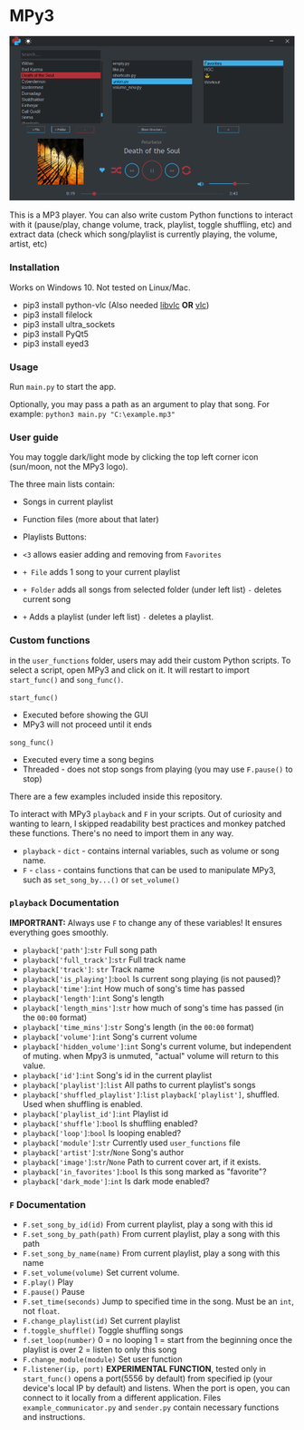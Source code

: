 # MPy3
![](Media/overwiew.png)  

This is a MP3 player.
You can also write custom Python functions to interact with it (pause/play, change volume, track, playlist, toggle shuffling, etc) and extract data (check which song/playlist is currently playing, the volume, artist, etc)

### Installation

Works on Windows 10. Not tested on Linux/Mac.

* pip3 install python-vlc (Also needed [libvlc](https://www.videolan.org/vlc/libvlc.html) __OR__ [vlc](https://www.videolan.org/vlc/index.pl.html))
* pip3 install filelock
* pip3 install ultra_sockets
* pip3 install PyQt5
* pip3 install eyed3

### Usage

Run `main.py` to start the app.

Optionally, you may pass a path as an argument to play that song.
For example:
`python3 main.py "C:\example.mp3"
`
### User guide
You may toggle dark/light mode by clicking the top left corner icon (sun/moon, not the MPy3 logo).

The three main lists contain:
* Songs in current playlist
* Function files (more about that later)
* Playlists
Buttons:
* `<3` allows easier adding and removing from `Favorites`
* `+ File` adds 1 song to your current playlist
* `+ Folder` adds all songs from selected folder
(under left list) `-` deletes current song

* `+` Adds a playlist
(under left list) `-` deletes a playlist.

### Custom functions
in the `user_functions` folder, users may add their custom Python scripts.
To select a script, open MPy3 and click on it. It will restart to import `start_func()` and `song_func()`.

`start_func()`
* Executed before showing the GUI
* MPy3 will not proceed until it ends

`song_func()`
* Executed every time a song begins
* Threaded - does not stop songs from playing (you may use `F.pause()` to stop)

There are a few examples included inside this repository.


To interact with MPy3 `playback` and `F` in your scripts.
Out of curiosity and wanting to learn, I skipped readability best practices and monkey patched these functions. There's no need to import them in any way.

* `playback` - `dict` - contains internal variables, such as volume or song name.
* `F` - `class` - contains functions that can be used to manipulate MPy3, such as `set_song_by...()` or `set_volume()`

### `playback` Documentation


__IMPORTRANT:__ Always use `F` to change any of these variables! It ensures everything goes smoothly.

* `playback['path']`:`str`
Full song path
* `playback['full_track']`:`str`
Full track name
* `playback['track']`: `str`
Track name
* `playback['is_playing']`:`bool`
Is current song playing (is not paused)?
* `playback['time']`:`int`
How much of song's time has passed
* `playback['length']`:`int`
Song's length
* `playback['length_mins']`:`str`
how much of song's time has passed (in the `00:00` format)
* `playback['time_mins']`:`str`
Song's length (in the `00:00` format)
* `playback['volume']`:`int`
Song's current volume
* `playback['hidden_volume']`:`int`
Song's current volume, but independent of muting.
when Mpy3 is unmuted, "actual" volume will return to this value.
* `playback['id']`:`int`
Song's id in the current playlist
* `playback['playlist']`:`list`
All paths to current playlist's songs
* `playback['shuffled_playlist']`:`list`
`playback['playlist']`, shuffled. Used when shuffling is enabled.
* `playback['playlist_id']`:`int`
Playlist id
* `playback['shuffle']`:`bool`
Is shuffling enabled?
* `playback['loop']`:`bool`
Is looping enabled?
* `playback['module']`:`str`
Currently used `user_functions` file
* `playback['artist']`:`str`/`None`
Song's author
* `playback['image']`:`str`/`None`
Path to current cover art, if it exists.
* `playback['in_favorites']`:`bool`
Is this song marked as "favorite"?
* `playback['dark_mode']`:`int`
Is dark mode enabled?

### `F` Documentation

* `F.set_song_by_id(id)`
From current playlist, play a song with this id
* `F.set_song_by_path(path)`
From current playlist, play a song with this path
* `F.set_song_by_name(name)`
From current playlist, play a song with this name
* `F.set_volume(volume)`
Set current volume.
* `F.play()`
Play
* `F.pause()`
Pause
* `F.set_time(seconds)`
Jump to specified time in the song.
Must be an `int`, not `float`.
* `F.change_playlist(id)`
Set current playlist
* `f.toggle_shuffle()`
Toggle shuffling songs
* `f.set_loop(number)`
0 = no looping
1 = start from the beginning once the playlist is over
2 = listen to only this song
* `F.change_module(module)`
Set user function
* `F.listener(ip, port)`
__EXPERIMENTAL FUNCTION__, tested only in `start_func()`
opens a port(5556 by default) from specified ip (your device's local IP by default) and listens.
When the port is open, you can connect to it locally from a different application.
Files `example_communicator.py` and `sender.py` contain necessary functions and instructions.
